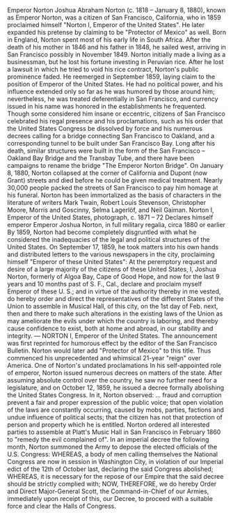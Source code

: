 Emperor Norton Joshua Abraham Norton (c. 1818 – January 8, 1880), known as Emperor Norton, was a citizen of San Francisco, California, who in 1859 proclaimed himself "Norton I, Emperor of the United States". He later expanded his pretense by claiming to be "Protector of Mexico" as well. Born in England, Norton spent most of his early life in South Africa. After the death of his mother in 1846 and his father in 1848, he sailed west, arriving in San Francisco possibly in November 1849. Norton initially made a living as a businessman, but he lost his fortune investing in Peruvian rice. After he lost a lawsuit in which he tried to void his rice contract, Norton's public prominence faded. He reemerged in September 1859, laying claim to the position of Emperor of the United States. He had no political power, and his influence extended only so far as he was humored by those around him; nevertheless, he was treated deferentially in San Francisco, and currency issued in his name was honored in the establishments he frequented. Though some considered him insane or eccentric, citizens of San Francisco celebrated his regal presence and his proclamations, such as his order that the United States Congress be dissolved by force and his numerous decrees calling for a bridge connecting San Francisco to Oakland, and a corresponding tunnel to be built under San Francisco Bay. Long after his death, similar structures were built in the form of the San Francisco – Oakland Bay Bridge and the Transbay Tube, and there have been campaigns to rename the bridge "The Emperor Norton Bridge". On January 8, 1880, Norton collapsed at the corner of California and Dupont (now Grant) streets and died before he could be given medical treatment. Nearly 30,000 people packed the streets of San Francisco to pay him homage at his funeral. Norton has been immortalized as the basis of characters in the literature of writers Mark Twain, Robert Louis Stevenson, Christopher Moore, Morris and Goscinny, Selma Lagerlöf, and Neil Gaiman. Norton I, Emperor of the United States, photograph, c. 1871 – 72 Declares himself emperor Emperor Joshua Norton, in full military regalia, circa 1880 or earlier By 1859, Norton had become completely disgruntled with what he considered the inadequacies of the legal and political structures of the United States. On September 17, 1859, he took matters into his own hands and distributed letters to the various newspapers in the city, proclaiming himself "Emperor of these United States": At the peremptory request and desire of a large majority of the citizens of these United States, I, Joshua Norton, formerly of Algoa Bay, Cape of Good Hope, and now for the last 9 years and 10 months past of S. F., Cal., declare and proclaim myself Emperor of these U. S.; and in virtue of the authority thereby in me vested, do hereby order and direct the representatives of the different States of the Union to assemble in Musical Hall, of this city, on the 1st day of Feb. next, then and there to make such alterations in the existing laws of the Union as may ameliorate the evils under which the country is laboring, and thereby cause confidence to exist, both at home and abroad, in our stability and integrity. — NORTON I, Emperor of the United States. The announcement was first reprinted for humorous effect by the editor of the San Francisco Bulletin. Norton would later add "Protector of Mexico" to this title. Thus commenced his unprecedented and whimsical 21-year "reign" over America. One of Norton's undated proclamations In his self-appointed role of emperor, Norton issued numerous decrees on matters of the state. After assuming absolute control over the country, he saw no further need for a legislature, and on October 12, 1859, he issued a decree formally abolishing the United States Congress. In it, Norton observed: ... fraud and corruption prevent a fair and proper expression of the public voice; that open violation of the laws are constantly occurring, caused by mobs, parties, factions and undue influence of political sects; that the citizen has not that protection of person and property which he is entitled. Norton ordered all interested parties to assemble at Platt's Music Hall in San Francisco in February 1860 to "remedy the evil complained of". In an imperial decree the following month, Norton summoned the Army to depose the elected officials of the U.S. Congress: WHEREAS, a body of men calling themselves the National Congress are now in session in Washington City, in violation of our Imperial edict of the 12th of October last, declaring the said Congress abolished; WHEREAS, it is necessary for the repose of our Empire that the said decree should be strictly complied with; NOW, THEREFORE, we do hereby Order and Direct Major-General Scott, the Command-in-Chief of our Armies, immediately upon receipt of this, our Decree, to proceed with a suitable force and clear the Halls of Congress.
